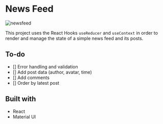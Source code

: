 # News Feed
![newsfeed](https://user-images.githubusercontent.com/7193438/114291808-b2121700-9a60-11eb-9012-ec2a847e9968.gif)

This project uses the React Hooks `useReducer` and `useContext` in order to render and manage the state of a simple news feed and its posts.

## To-do
- [] Error handling and validation
- [] Add post data (author, avatar, time)
- [] Add comments
- [] Order by latest post

## Built with
- React
- Material UI
